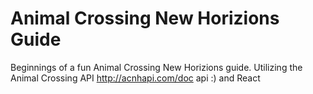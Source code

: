 # Animal Crossing New Horizions Guide
Beginnings of a fun Animal Crossing New Horizions guide.
Utilizing the Animal Crossing API http://acnhapi.com/doc api :)  and React 
